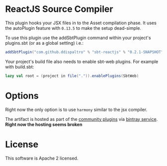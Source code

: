 # ReactJS Source Compiler

This plugin hooks your JSX files in to the Asset compilation phase.
It uses the autoPlugin feature with `0.13.5` to make the setup dead-simple.

To use this plugin use the addSbtPlugin command within your project's
plugins.sbt (or as a global setting) i.e.:

```scala
addSbtPlugin("com.github.ddispaltro" % "sbt-reactjs" % "0.2.1-SNAPSHOT")
```

Your project's build file also needs to enable sbt-web plugins. For example with build.sbt:

```scala
lazy val root = (project in file(".")).enablePlugins(SbtWeb)
```

# Options

Right now the only option is to use `harmony` similar to the jsx compiler.

The artifact is hosted as part of the [community plugins](http://www.scala-sbt.org/0.13.5/docs/Community/Bintray-For-Plugins.html)
via [bintray service](https://bintray.com/ddispaltro/sbt-plugins/sbt-reactjs/view). **Right now the hosting seems broken**


# License

This software is Apache 2 licensed.
